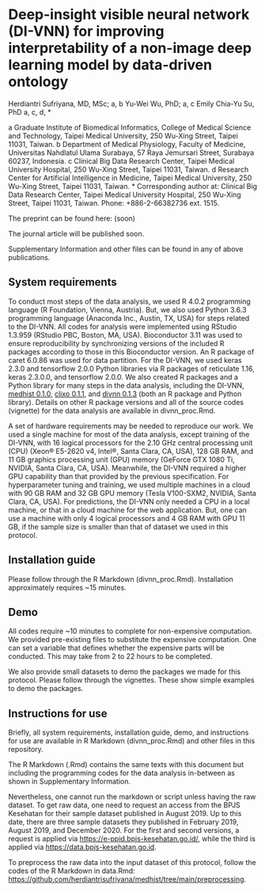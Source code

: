 # Deep-insight visible neural network (DI-VNN) for improving interpretability of a non-image deep learning model by data-driven ontology

Herdiantri Sufriyana, MD, MSc; a, b Yu-Wei Wu, PhD; a, c Emily Chia-Yu Su, PhD 
a, c, d, *

a Graduate Institute of Biomedical Informatics, College of Medical Science and Technology, Taipei Medical University, 250 Wu-Xing Street, Taipei 11031, Taiwan.
b Department of Medical Physiology, Faculty of Medicine, Universitas Nahdlatul 
Ulama Surabaya, 57 Raya Jemursari Street, Surabaya 60237, Indonesia.
c Clinical Big Data Research Center, Taipei Medical University Hospital, 250 
Wu-Xing Street, Taipei 11031, Taiwan.
d Research Center for Artificial Intelligence in Medicine, Taipei Medical 
University, 250 Wu-Xing Street, Taipei 11031, Taiwan.
\* Corresponding author at: Clinical Big Data Research Center, Taipei Medical 
University Hospital, 250 Wu-Xing Street, Taipei 11031, Taiwan. Phone: 
+886-2-66382736 ext. 1515.

The preprint can be found here:
(soon)

The journal article will be published soon.

Supplementary Information and other files can be found in any of above 
publications.


## System requirements

To conduct most steps of the data analysis, we used R 4.0.2 programming 
language (R Foundation, Vienna, Austria). But, we also used Python 3.6.3 
programming language (Anaconda Inc., Austin, TX, USA) for steps related to the 
DI-VNN. All codes for analysis were implemented using RStudio 1.3.959 (RStudio 
PBC, Boston, MA, USA). Bioconductor 3.11 was used to ensure reproducibility by 
synchronizing versions of the included R packages according to those in this 
Bioconductor version. An R package of caret 6.0.86 was used for data partition. 
For the DI-VNN, we used keras 2.3.0 and tensorflow 2.0.0 Python libraries via R 
packages of reticulate 1.16, keras 2.3.0.0, and tensorflow 2.0.0. We also 
created R packages and a Python library for many steps in the data analysis, 
including the DI-VNN, 
[medhist 0.1.0](https://github.com/herdiantrisufriyana/medhist), 
[clixo 0.1.1](https://github.com/herdiantrisufriyana/clixo), and 
[divnn 0.1.3](https://github.com/herdiantrisufriyana/divnn) 
(both an R package and Python library). Details on other R package versions and 
all of the source codes (vignette) for the data analysis are available in 
divnn_proc.Rmd.

A set of hardware requirements may be needed to reproduce our work. We used a 
single machine for most of the data analysis, except training of the DI-VNN, 
with 16 logical processors for the 2.10 GHz central processing unit (CPU) 
(Xeon® E5-2620 v4, Intel®, Santa Clara, CA, USA), 128 GB RAM, and 11 GB 
graphics processing unit (GPU) memory (GeForce GTX 1080 Ti, NVIDIA, Santa 
Clara, CA, USA). Meanwhile, the DI-VNN required a higher GPU capability than 
that provided by the previous specification. For hyperparameter tuning and 
training, we used multiple machines in a cloud with 90 GB RAM and 32 GB GPU 
memory (Tesla V100-SXM2, NVIDIA, Santa Clara, CA, USA). For predictions, the 
DI-VNN only needed a CPU in a local machine, or that in a cloud machine for the 
web application. But, one can use a machine with only 4 logical processors and 
4 GB RAM with GPU 11 GB, if the sample size is smaller than that of dataset we 
used in this protocol.


## Installation guide

Please follow through the R Markdown (divnn_proc.Rmd). Installation 
approximately requires ~15 minutes.


## Demo

All codes require ~10 minutes to complete for non-expensive computation. We 
provided pre-existing files to substitute the expensive computation. One can 
set a variable that defines whether the expensive parts will be conducted. This 
may take from 2 to 22 hours to be completed.

We also provide small datasets to demo the packages we made for this protocol. 
Please follow through the vignettes. These show simple examples to demo the 
packages.


## Instructions for use

Briefly, all system requirements, installation guide, demo, and instructions 
for use are available in R Markdown (divnn_proc.Rmd) and other files in this 
repository.

The R Markdown (.Rmd) contains the same texts with this document but including 
the programming codes for the data analysis in-between as shown in 
Supplementary Information.

Nevertheless, one cannot run the markdown or script unless having the raw 
dataset. To get raw data, one need to request an access from the BPJS Kesehatan 
for their sample dataset published in August 2019. Up to this date, there are 
three sample datasets they published in February 2019, August 2019, and 
December 2020. For the first and second versions, a request is applied via 
https://e-ppid.bpjs-kesehatan.go.id/, while the third is applied via 
https://data.bpjs-kesehatan.go.id.

To preprocess the raw data into the input dataset of this protocol, follow the 
codes of the R Markdown in data.Rmd: 
https://github.com/herdiantrisufriyana/medhist/tree/main/preprocessing.
